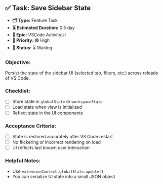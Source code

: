 ## ✅ Task: Save Sidebar State

- **🗂 Type:** Feature Task  
- **⏳ Estimated Duration:** 0.5 day  
- **🎯 Epic:** VSCode ActivityUI  
- **🚦 Priority:** 🟢 High  
- **📍 Status:** ⏳ Waiting

### Objective:  
Persist the state of the sidebar UI (selected tab, filters, etc.) across reloads of VS Code.

### Checklist:
- [ ] Store state in `globalState` or `workspaceState`  
- [ ] Load state when view is initialized  
- [ ] Reflect state in the UI components  

### Acceptance Criteria:
- [ ] State is restored accurately after VS Code restart  
- [ ] No flickering or incorrect rendering on load  
- [ ] UI reflects last known user interaction  

### Helpful Notes:
- Use `extensionContext.globalState.update()`  
- You can serialize UI state into a small JSON object
